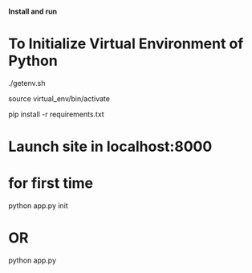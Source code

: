 
#### Install and run

# To Initialize Virtual Environment of Python
./getenv.sh

source virtual_env/bin/activate

pip install -r requirements.txt

# Launch site in localhost:8000
# for first time

python app.py init   

# OR 

python app.py
